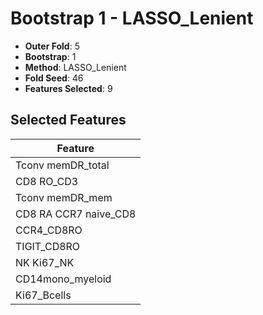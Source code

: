 # Bootstrap 1 - LASSO_Lenient

- **Outer Fold**: 5
- **Bootstrap**: 1
- **Method**: LASSO_Lenient
- **Fold Seed**: 46
- **Features Selected**: 9

## Selected Features

| Feature |
|---------|
| Tconv memDR_total |
| CD8 RO_CD3 |
| Tconv memDR_mem |
| CD8 RA CCR7 naive_CD8 |
| CCR4_CD8RO |
| TIGIT_CD8RO |
| NK Ki67_NK |
| CD14mono_myeloid |
| Ki67_Bcells |

